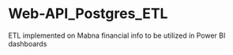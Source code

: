 # Web-API_Postgres_ETL
ETL implemented on Mabna financial info to be utilized in Power BI dashboards
